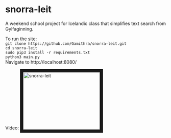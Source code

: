 # snorra-leit

A weekend school project for Icelandic class that simplifies text search from Gylfaginning.

To run the site:\
`git clone https://github.com/Gamithra/snorra-leit.git`\
`cd snorra-leit`\
`sudo pip3 install -r requirements.txt`\
`python3 main.py`\
Navigate to http://localhost:8080/



Video:
<a href="http://www.youtube.com/watch?feature=player_embedded&v=i7b3nU3byu4
" target="_blank"><img src="http://img.youtube.com/vi/i7b3nU3byu4/0.jpg" 
alt="snorra-leit" width="240" height="180" border="10" /></a>
